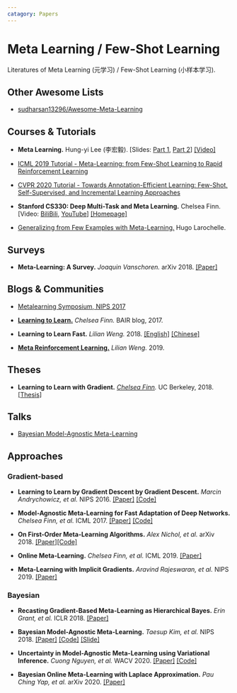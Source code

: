 ```yaml
---
catagory: Papers
---
```


# Meta Learning / Few-Shot Learning

Literatures of Meta Learning (元学习) / Few-Shot Learning (小样本学习).

## Other Awesome Lists

- [sudharsan13296/Awesome-Meta-Learning](https://github.com/sudharsan13296/Awesome-Meta-Learning)

## Courses & Tutorials

- **Meta Learning.** Hung-yi Lee (李宏毅). [Slides: [Part 1](https://speech.ee.ntu.edu.tw/~tlkagk/courses/ML_2019/Lecture/Meta1%20(v6).pdf), [Part 2](https://speech.ee.ntu.edu.tw/~tlkagk/courses/ML_2019/Lecture/Meta2%20(v4).pdf)] [[Video]](https://www.youtube.com/watch?v=EkAqYbpCYAc&list=PLJV_el3uVTsOK_ZK5L0Iv_EQoL1JefRL4&index=33&t=0s)

- [ICML 2019 Tutorial - Meta-Learning: from Few-Shot Learning to Rapid Reinforcement Learning](https://sites.google.com/view/icml19metalearning)

- [CVPR 2020 Tutorial - Towards Annotation-Efficient Learning: Few-Shot, Self-Supervised, and Incremental Learning Approaches](https://annotation-efficient-learning.github.io/)

- **Stanford CS330: Deep Multi-Task and Meta Learning.** Chelsea Finn. [Video: [BiliBili](https://www.bilibili.com/video/BV1He411s7K4), [YouTube](https://www.youtube.com/playlist?list=PLoROMvodv4rMC6zfYmnD7UG3LVvwaITY5)] [[Homepage]](https://cs330.stanford.edu/)

- [Generalizing from Few Examples with Meta-Learning.](https://www.dropbox.com/s/sm68skkkbxbob0i/metalearning.pdf?dl=0) Hugo Larochelle.

## Surveys

- **Meta-Learning: A Survey.** *Joaquin Vanschoren.* arXiv 2018. [[Paper]](https://arxiv.org/pdf/1810.03548.pdf)


## Blogs & Communities

- [Metalearning Symposium, NIPS 2017](http://metalearning-symposium.ml/)

- [**Learning to Learn.**](https://bair.berkeley.edu/blog/2017/07/18/learning-to-learn/) *Chelsea Finn.* BAIR blog, 2017.

- **Learning to Learn Fast.** *Lilian Weng.* 2018. [[English]](https://lilianweng.github.io/lil-log/2018/11/30/meta-learning.html) [[Chinese]](https://wei-tianhao.github.io/blog/2019/09/17/meta-learning.html)

- [**Meta Reinforcement Learning.**](https://lilianweng.github.io/lil-log/2019/06/23/meta-reinforcement-learning.html) *Lilian Weng.* 2019.


## Theses

- **Learning to Learn with Gradient.** *[Chelsea Finn](https://ai.stanford.edu/~cbfinn/).* UC Berkeley, 2018. [[Thesis]](http://ai.stanford.edu/~cbfinn/_files/dissertation.pdf)


## Talks

- [Bayesian Model-Agnostic Meta-Learning](https://www.slideshare.net/YoonhoLee4/on-firstorder-metalearning-algorithms)


## Approaches

### Gradient-based

- **Learning to Learn by Gradient Descent by Gradient Descent.** *Marcin Andrychowicz, et al.* NIPS 2016. [[Paper]](https://arxiv.org/pdf/1606.04474v1.pdf) [[Code]](https://github.com/deepmind/learning-to-learn)

- **Model-Agnostic Meta-Learning for Fast Adaptation of Deep Networks.** *Chelsea Finn, et al.* ICML 2017. [[Paper]](https://arxiv.org/pdf/1703.03400.pdf) [[Code]](https://github.com/cbfinn/maml)

- **On First-Order Meta-Learning Algorithms.** *Alex Nichol, et al.* arXiv 2018. [[Paper]](https://arxiv.org/pdf/1803.02999.pdf)[[Code]](https://github.com/openai/supervised-reptile)

- **Online Meta-Learning.** *Chelsea Finn, et al.* ICML 2019. [[Paper]](https://arxiv.org/pdf/1902.08438.pdf)

- **Meta-Learning with Implicit Gradients.** *Aravind Rajeswaran, et al.* NIPS 2019. [[Paper]](https://arxiv.org/pdf/1909.04630.pdf)


### Bayesian

- **Recasting Gradient-Based Meta-Learning as Hierarchical Bayes.** *Erin Grant, et al.* ICLR 2018. [[Paper]](https://arxiv.org/pdf/1801.08930.pdf)

- **Bayesian Model-Agnostic Meta-Learning.** *Taesup Kim, et al.* NIPS 2018. [[Paper]](https://arxiv.org/pdf/1806.03836.pdf) [[Code]](https://github.com/jsikyoon/bmaml) [[Slide]](https://www.slideshare.net/sangwoomo7/bayesian-modelagnostic-metalearning)

- **Uncertainty in Model-Agnostic Meta-Learning using Variational Inference.** *Cuong Nguyen, et al.* WACV 2020. [[Paper]](https://arxiv.org/pdf/1907.11864.pdf) [[Code]](https://github.com/cnguyen10/few_shot_meta_learning)

- **Bayesian Online Meta-Learning with Laplace Approximation.** *Pau Ching Yap, et al.* arXiv 2020. [[Paper]](https://arxiv.org/pdf/2005.00146.pdf)
